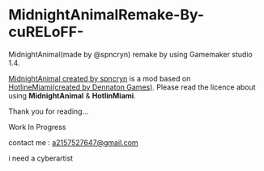 # MidnightAnimalRemake-By-cuRELoFF-
MidnightAnimal(made by @spncryn) remake by using Gamemaker studio 1.4.

[MidnightAnimal created by spncryn](https://github.com/spncryn/midnight-animal) is a mod based on [HotlineMiami(created by Dennaton Games)](https://github.com/Pi0h1/HotlineMiami.gmx).
Please read the licence about using **MidnightAnimal** & **HotlinMiami**.

Thank you for reading...

Work In Progress

contact me : a2157527647@gmail.com

i need a cyberartist
